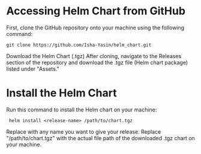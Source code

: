 # Accessing Helm Chart from GitHub

First, clone the GitHub repository onto your machine using the following command:

    git clone https://github.com/Isha-Yasin/helm_chart.git
Download the Helm Chart (.tgz)
After cloning, navigate to the Releases section of the repository and download the .tgz file (Helm chart package) listed under "Assets."

# Install the Helm Chart
Run this command to install the Helm chart on your machine:

     helm install <release-name> /path/to/chart.tgz
Replace <release-name> with any name you want to give your release.
Replace "/path/to/chart.tgz" with the actual file path of the downloaded .tgz chart on your machine.
